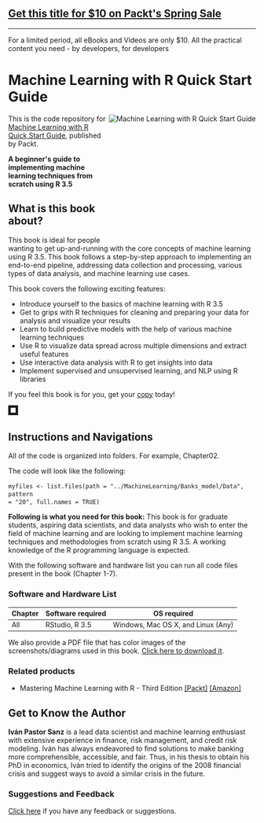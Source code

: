 ## [Get this title for $10 on Packt's Spring Sale](https://www.packt.com/B13931?utm_source=github&utm_medium=packt-github-repo&utm_campaign=spring_10_dollar_2022)
-----
For a limited period, all eBooks and Videos are only $10. All the practical content you need \- by developers, for developers

# Machine Learning with R Quick Start Guide

<a href="https://www.packtpub.com/big-data-and-business-intelligence/mastering-machine-learning-r-third-edition?utm_source=github&utm_medium=repository&utm_campaign=9781789618006"><img src="https://prod.packtpub.com/media/catalog/product/cache/a22c7d190d97ca25f5f1089471ab8502/b/1/b13931_cover.png" alt="Machine Learning with R Quick Start Guide" height="256px" align="right"></a>

This is the code repository for [Machine Learning with R Quick Start Guide](https://www.packtpub.com/big-data-and-business-intelligence/mastering-machine-learning-r-third-edition?utm_source=github&utm_medium=repository&utm_campaign=9781789618006), published by Packt.

**A beginner's guide to implementing machine learning techniques from scratch using R 3.5**

## What is this book about?
This book is ideal for people wanting to get up-and-running with the core concepts of machine learning using R 3.5. This book follows a step-by-step approach to implementing an end-to-end pipeline, addressing data collection and processing, various types of data analysis, and machine learning use cases.	

This book covers the following exciting features:
* Introduce yourself to the basics of machine learning with R 3.5
* Get to grips with R techniques for cleaning and preparing your data for analysis and visualize your results
* Learn to build predictive models with the help of various machine learning techniques
* Use R to visualize data spread across multiple dimensions and extract useful features
* Use interactive data analysis with R to get insights into data
* Implement supervised and unsupervised learning, and NLP using R libraries


If you feel this book is for you, get your [copy](https://www.amazon.com/dp/1838644334) today!

<a href="https://www.packtpub.com/?utm_source=github&utm_medium=banner&utm_campaign=GitHubBanner"><img src="https://raw.githubusercontent.com/PacktPublishing/GitHub/master/GitHub.png" 
alt="https://www.packtpub.com/" border="5" /></a>

## Instructions and Navigations
All of the code is organized into folders. For example, Chapter02.

The code will look like the following:
```
myfiles <- list.files(path = "../MachineLearning/Banks_model/Data", pattern
= "20", full.names = TRUE)
```

**Following is what you need for this book:**
This book is for graduate students, aspiring data scientists, and data analysts who wish to enter the field of machine learning and are looking to implement machine learning techniques and methodologies from scratch using R 3.5. A working knowledge of the R programming language is expected.

With the following software and hardware list you can run all code files present in the book (Chapter 1-7).
### Software and Hardware List
| Chapter | Software required | OS required |
| -------- | ------------------------------------ | ----------------------------------- |
| All | RStudio, R 3.5 | Windows, Mac OS X, and Linux (Any) |

We also provide a PDF file that has color images of the screenshots/diagrams used in this book. [Click here to download it](https://www.packtpub.com/sites/default/files/downloads/9781838644338_ColorImages.pdf).

### Related products
* Mastering Machine Learning with R - Third Edition [[Packt]](https://www.packtpub.com/big-data-and-business-intelligence/mastering-machine-learning-r-third-edition?utm_source=github&utm_medium=repository&utm_campaign=9781789618006 ) [[Amazon]](https://www.amazon.com/dp/1789618002)



## Get to Know the Author
**Iván Pastor Sanz** is a lead data scientist and machine learning enthusiast with extensive experience in finance, risk management, and credit risk modeling. Iván has always endeavored to find solutions to make banking more comprehensible, accessible, and fair. Thus, in his thesis to obtain his PhD in economics, Iván tried to identify the origins of the 2008 financial crisis and suggest ways to avoid a similar crisis in the future.



### Suggestions and Feedback
[Click here](https://docs.google.com/forms/d/e/1FAIpQLSdy7dATC6QmEL81FIUuymZ0Wy9vH1jHkvpY57OiMeKGqib_Ow/viewform) if you have any feedback or suggestions.


